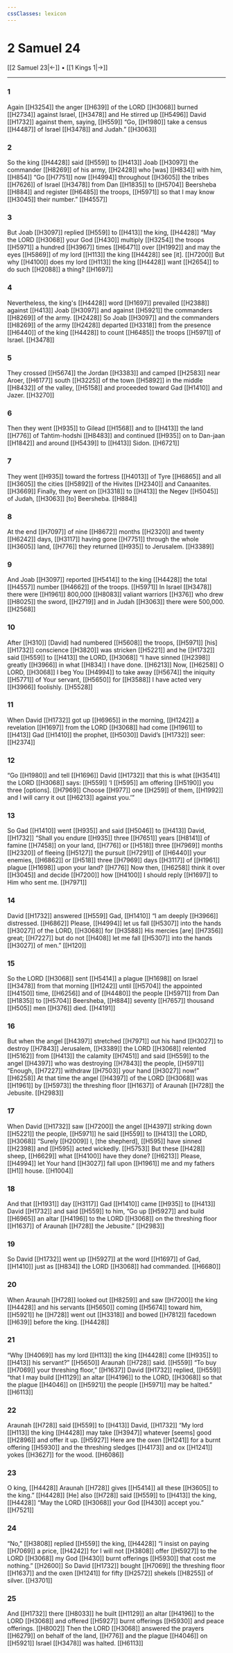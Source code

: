 ```yaml
---
cssClasses: lexicon
---
```


# 2 Samuel 24

[[2 Samuel 23|←]] • [[1 Kings 1|→]]

---

### 1
Again [[H3254]] the anger [[H639]] of the LORD [[H3068]] burned [[H2734]] against Israel, [[H3478]] and He stirred up [[H5496]] David [[H1732]] against them,  saying, [[H559]] “Go, [[H1980]] take a census [[H4487]] of Israel [[H3478]] and Judah.” [[H3063]]

### 2
So the king [[H4428]] said [[H559]] to [[H413]] Joab [[H3097]] the commander [[H8269]] of his army, [[H2428]] who [was] [[H834]] with him, [[H854]] “Go [[H7751]] now [[H4994]] throughout [[H3605]] the tribes [[H7626]] of Israel [[H3478]] from Dan [[H1835]] to [[H5704]] Beersheba [[H884]] and register [[H6485]] the troops, [[H5971]] so that I may know [[H3045]] their number.” [[H4557]]

### 3
But Joab [[H3097]] replied [[H559]] to [[H413]] the king, [[H4428]] “May the LORD [[H3068]] your God [[H430]] multiply [[H3254]] the troops [[H5971]] a hundred [[H3967]] times [[H6471]] over [[H1992]] and may the eyes [[H5869]] of my lord [[H113]] the king [[H4428]] see [it]. [[H7200]] But why [[H4100]] does my lord [[H113]] the king [[H4428]] want [[H2654]] to do such [[H2088]] a thing? [[H1697]]

### 4
Nevertheless, the king's [[H4428]] word [[H1697]] prevailed [[H2388]] against [[H413]] Joab [[H3097]] and against [[H5921]] the commanders [[H8269]] of the army. [[H2428]] So Joab [[H3097]] and the commanders [[H8269]] of the army [[H2428]] departed [[H3318]] from the presence [[H6440]] of the king [[H4428]] to count [[H6485]] the troops [[H5971]] of Israel. [[H3478]]

### 5
They crossed [[H5674]] the Jordan [[H3383]] and camped [[H2583]] near Aroer, [[H6177]] south [[H3225]] of the town [[H5892]] in the middle [[H8432]] of the valley, [[H5158]] and proceeded toward Gad [[H1410]] and Jazer. [[H3270]]

### 6
Then they went [[H935]] to Gilead [[H1568]] and to [[H413]] the land [[H776]] of Tahtim-hodshi [[H8483]] and continued [[H935]] on to Dan-jaan [[H1842]] and around [[H5439]] to [[H413]] Sidon. [[H6721]]

### 7
They went [[H935]] toward the fortress [[H4013]] of Tyre [[H6865]] and all [[H3605]] the cities [[H5892]] of the Hivites [[H2340]] and Canaanites. [[H3669]] Finally, they went on [[H3318]] to [[H413]] the Negev [[H5045]] of Judah, [[H3063]] [to] Beersheba. [[H884]]

### 8
At the end [[H7097]] of nine [[H8672]] months [[H2320]] and twenty [[H6242]] days, [[H3117]] having gone [[H7751]] through the whole [[H3605]] land, [[H776]] they returned [[H935]] to Jerusalem. [[H3389]]

### 9
And Joab [[H3097]] reported [[H5414]] to the king [[H4428]] the total [[H4557]] number [[H4662]] of the troops. [[H5971]] In Israel [[H3478]] there were [[H1961]] 800,000 [[H8083]] valiant warriors [[H376]] who drew [[H8025]] the sword, [[H2719]] and in Judah [[H3063]] there were 500,000. [[H2568]]

### 10
After [[H310]] [David] had numbered [[H5608]] the troops, [[H5971]] [his] [[H1732]] conscience [[H3820]] was stricken [[H5221]] and he [[H1732]] said [[H559]] to [[H413]] the LORD, [[H3068]] “I have sinned [[H2398]] greatly [[H3966]] in what [[H834]] I have done. [[H6213]] Now, [[H6258]] O LORD, [[H3068]] I beg You [[H4994]] to take away [[H5674]] the iniquity [[H5771]] of Your servant, [[H5650]] for [[H3588]] I have acted very [[H3966]] foolishly. [[H5528]]

### 11
When David [[H1732]] got up [[H6965]] in the morning, [[H1242]] a revelation [[H1697]] from the LORD [[H3068]] had come [[H1961]] to [[H413]] Gad [[H1410]] the prophet, [[H5030]] David’s [[H1732]] seer: [[H2374]]

### 12
“Go [[H1980]] and tell [[H1696]] David [[H1732]] that this is what [[H3541]] the LORD [[H3068]] says: [[H559]] ‘I [[H595]] am offering [[H5190]] you three [options]. [[H7969]] Choose [[H977]] one [[H259]] of them, [[H1992]] and I will carry it out [[H6213]] against you.’” 

### 13
So Gad [[H1410]] went [[H935]] and said [[H5046]] to [[H413]] David, [[H1732]] “Shall you endure [[H935]] three [[H7651]] years [[H8141]] of famine [[H7458]] on your land, [[H776]] or [[H518]] three [[H7969]] months [[H2320]] of fleeing [[H5127]] the pursuit [[H7291]] of [[H6440]] your enemies, [[H6862]] or [[H518]] three [[H7969]] days [[H3117]] of [[H1961]] plague [[H1698]] upon your land? [[H776]] Now then, [[H6258]] think it over [[H3045]] and decide [[H7200]] how [[H4100]] I should reply [[H1697]] to Him who sent me. [[H7971]]

### 14
David [[H1732]] answered [[H559]] Gad, [[H1410]] “I am  deeply [[H3966]] distressed. [[H6862]] Please, [[H4994]] let us fall [[H5307]] into the hands [[H3027]] of the LORD, [[H3068]] for [[H3588]] His mercies [are] [[H7356]] great; [[H7227]] but do not [[H408]] let me fall [[H5307]] into the hands [[H3027]] of men.” [[H120]]

### 15
So the LORD [[H3068]] sent [[H5414]] a plague [[H1698]] on Israel [[H3478]] from that morning [[H1242]] until [[H5704]] the appointed [[H4150]] time, [[H6256]] and of [[H4480]] the people [[H5971]] from Dan [[H1835]] to [[H5704]] Beersheba, [[H884]] seventy [[H7657]] thousand [[H505]] men [[H376]] died. [[H4191]]

### 16
But when the angel [[H4397]] stretched [[H7971]] out his hand [[H3027]] to destroy [[H7843]] Jerusalem, [[H3389]] the LORD [[H3068]] relented [[H5162]] from [[H413]] the calamity [[H7451]] and said [[H559]] to the angel [[H4397]] who was destroying [[H7843]] the people, [[H5971]] “Enough, [[H7227]] withdraw [[H7503]] your hand [[H3027]] now!” [[H6258]] At that time the angel [[H4397]] of the LORD [[H3068]] was [[H1961]] by [[H5973]] the threshing floor [[H1637]] of Araunah [[H728]] the Jebusite. [[H2983]]

### 17
When David [[H1732]] saw [[H7200]] the angel [[H4397]] striking down [[H5221]] the people, [[H5971]] he said [[H559]] to [[H413]] the LORD, [[H3068]] “Surely [[H2009]] I, [the shepherd], [[H595]] have sinned [[H2398]] and [[H595]] acted wickedly. [[H5753]] But these [[H428]] sheep, [[H6629]] what [[H4100]] have they done? [[H6213]] Please, [[H4994]] let Your hand [[H3027]] fall upon [[H1961]] me  and my fathers [[H1]] house. [[H1004]]

### 18
And that [[H1931]] day [[H3117]] Gad [[H1410]] came [[H935]] to [[H413]] David [[H1732]] and said [[H559]] to him,  “Go up [[H5927]] and build [[H6965]] an altar [[H4196]] to the LORD [[H3068]] on the threshing floor [[H1637]] of Araunah [[H728]] the Jebusite.” [[H2983]]

### 19
So David [[H1732]] went up [[H5927]] at the word [[H1697]] of Gad, [[H1410]] just as [[H834]] the LORD [[H3068]] had commanded. [[H6680]]

### 20
When Araunah [[H728]] looked out [[H8259]] and saw [[H7200]] the king [[H4428]] and his servants [[H5650]] coming [[H5674]] toward him, [[H5921]] he [[H728]] went out [[H3318]] and bowed [[H7812]] facedown [[H639]] before the king. [[H4428]]

### 21
“Why [[H4069]] has my lord [[H113]] the king [[H4428]] come [[H935]] to [[H413]] his servant?” [[H5650]] Araunah [[H728]] said. [[H559]] “To buy [[H7069]] your threshing floor,” [[H1637]] David [[H1732]] replied, [[H559]] “that I may build [[H1129]] an altar [[H4196]] to the LORD, [[H3068]] so that the plague [[H4046]] on [[H5921]] the people [[H5971]] may be halted.” [[H6113]]

### 22
Araunah [[H728]] said [[H559]] to [[H413]] David, [[H1732]] “My lord [[H113]] the king [[H4428]] may take [[H3947]] whatever [seems] good [[H2896]] and offer it up. [[H5927]] Here are the oxen [[H1241]] for a burnt offering [[H5930]] and the threshing sledges [[H4173]] and ox [[H1241]] yokes [[H3627]] for the wood. [[H6086]]

### 23
O king, [[H4428]] Araunah [[H728]] gives [[H5414]] all these [[H3605]] to the king.” [[H4428]] [He] also [[H728]] said [[H559]] to [[H413]] the king, [[H4428]] “May the LORD [[H3068]] your God [[H430]] accept you.” [[H7521]]

### 24
“No,” [[H3808]] replied [[H559]] the king, [[H4428]] “I insist on paying [[H7069]] a price, [[H4242]] for I will not [[H3808]] offer [[H5927]] to the LORD [[H3068]] my God [[H430]] burnt offerings [[H5930]] that cost me nothing.” [[H2600]] So David [[H1732]] bought [[H7069]] the threshing floor [[H1637]] and the oxen [[H1241]] for fifty [[H2572]] shekels [[H8255]] of silver. [[H3701]]

### 25
And [[H1732]] there [[H8033]] he built [[H1129]] an altar [[H4196]] to the LORD [[H3068]] and offered [[H5927]] burnt offerings [[H5930]] and peace offerings. [[H8002]] Then the LORD [[H3068]] answered the prayers [[H6279]] on behalf of the land, [[H776]] and the plague [[H4046]] on [[H5921]] Israel [[H3478]] was halted. [[H6113]]

